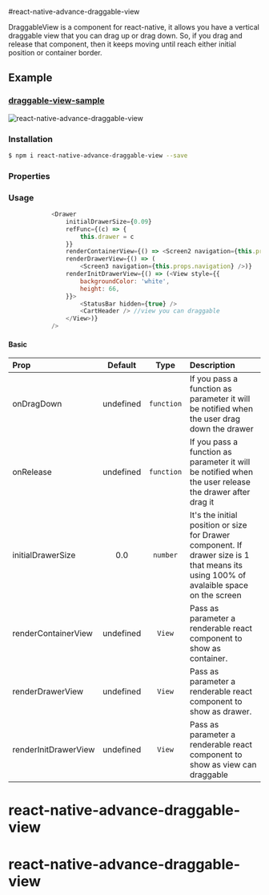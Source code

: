 #react-native-advance-draggable-view

DraggableView is a component for react-native, it allows you have a vertical draggable view that you can drag up or drag down. So, if you drag and release that component, then it keeps moving until reach  either initial position or container border.

## Example
### [draggable-view-sample](https://github.com/Mr-Strike/react-native-advance-draggable-view/tree/master/example/CartView)

![react-native-advance-draggable-view](https://media.giphy.com/media/BA1ucRPKMNM9q/giphy.gif)

### Installation

```bash
$ npm i react-native-advance-draggable-view --save
```

### Properties

### Usage
```javascript
            <Drawer
                initialDrawerSize={0.09}
                refFunc={(c) => {
                    this.drawer = c
                }}
                renderContainerView={() => <Screen2 navigation={this.props.navigation} />}
                renderDrawerView={() => (
                    <Screen3 navigation={this.props.navigation} />)}
                renderInitDrawerView={() => (<View style={{
                    backgroundColor: 'white',
                    height: 66,
                }}>
                    <StatusBar hidden={true} />
                    <CartHeader /> //view you can draggable
                </View>)}
            />

```

#### Basic

| Prop  | Default  | Type | Description |
| :------------ |:---------------:| :---------------:| :-----|
| onDragDown | undefined | `function` | If you pass a function as parameter it will be notified when the user drag down the drawer  |
| onRelease | undefined | `function` | If you pass a function as parameter it will be notified when the user release the drawer after drag it |
| initialDrawerSize | 0.0 | `number` | It's the initial position or size for Drawer component. If  drawer size is 1 that means its using 100% of avalaible space on the screen |
| renderContainerView | undefined | `View` | Pass as parameter a renderable react component to show as container. |
| renderDrawerView | undefined | `View` | Pass as parameter a renderable react component to show as drawer. |
|renderInitDrawerView| undefined | `View` | Pass as parameter a renderable react component to show as view can draggable |
# react-native-advance-draggable-view
# react-native-advance-draggable-view
